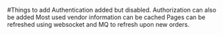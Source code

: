 #Things to add
Authentication added but disabled. Authorization can also be added
Most used vendor information can be cached
Pages can be refreshed using websocket and MQ to refresh upon new orders.
